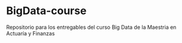 # BigData-course

Repositorio para los entregables del curso Big Data de la Maestria en Actuaría y Finanzas
